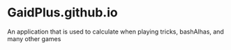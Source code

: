 # GaidPlus.github.io
An application that is used to calculate when playing tricks, bashAlhas, and many other games
